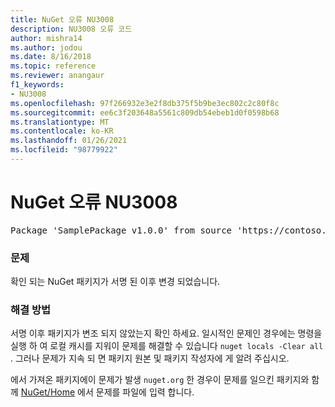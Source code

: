 ```yaml
---
title: NuGet 오류 NU3008
description: NU3008 오류 코드
author: mishra14
ms.author: jodou
ms.date: 8/16/2018
ms.topic: reference
ms.reviewer: anangaur
f1_keywords:
- NU3008
ms.openlocfilehash: 97f266932e3e2f8db375f5b9be3ec802c2c80f8c
ms.sourcegitcommit: ee6c3f203648a5561c809db54ebeb1d0f0598b68
ms.translationtype: MT
ms.contentlocale: ko-KR
ms.lasthandoff: 01/26/2021
ms.locfileid: "98779922"
---
```

# <a name="nuget-error-nu3008"></a>NuGet 오류 NU3008

<pre>Package 'SamplePackage v1.0.0' from source 'https://contoso.com/index.json': The package integrity check failed.</pre>

### <a name="issue"></a>문제

확인 되는 NuGet 패키지가 서명 된 이후 변경 되었습니다.


### <a name="solution"></a>해결 방법

서명 이후 패키지가 변조 되지 않았는지 확인 하세요. 일시적인 문제인 경우에는 명령을 실행 하 여 로컬 캐시를 지워이 문제를 해결할 수 있습니다 `nuget locals -Clear all` . 그러나 문제가 지속 되 면 패키지 원본 및 패키지 작성자에 게 알려 주십시오.

에서 가져온 패키지에이 문제가 발생 `nuget.org` 한 경우이 문제를 일으킨 패키지와 함께 [NuGet/Home](https://github.com/NuGet/Home/issues) 에서 문제를 파일에 입력 합니다.


